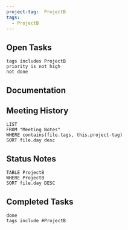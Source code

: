 ```yaml
---
project-tag:  ProjectB
tags:
  - ProjectB
---
```

## Open Tasks
```tasks
tags includes ProjectB
priority is not high
not done 
```
## Documentation

## Meeting History
```dataview
LIST
FROM "Meeting Notes"
WHERE contains(file.tags, this.project-tag)
SORT file.day desc
```

## Status Notes
```dataview
TABLE ProjectB
WHERE ProjectB
SORT file.day DESC
```

## Completed Tasks
```tasks
done
tags include #ProjectB
```